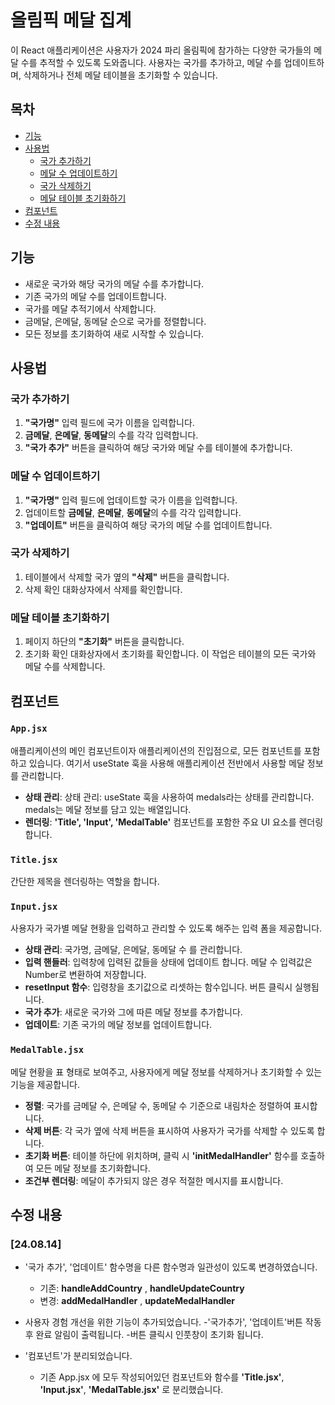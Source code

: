 # 올림픽 메달 집계

이 React 애플리케이션은 사용자가 2024 파리 올림픽에 참가하는 다양한 국가들의 메달 수를 추적할 수 있도록 도와줍니다. 사용자는 국가를 추가하고, 메달 수를 업데이트하며, 삭제하거나 전체 메달 테이블을 초기화할 수 있습니다.

## 목차

- [기능](#기능)
- [사용법](#사용법)
  - [국가 추가하기](#국가-추가하기)
  - [메달 수 업데이트하기](#메달-수-업데이트하기)
  - [국가 삭제하기](#국가-삭제하기)
  - [메달 테이블 초기화하기](#메달-테이블-초기화하기)
- [컴포넌트](#컴포넌트)
- [수정 내용](#수정-내용)


## 기능

- 새로운 국가와 해당 국가의 메달 수를 추가합니다.
- 기존 국가의 메달 수를 업데이트합니다.
- 국가를 메달 추적기에서 삭제합니다.
- 금메달, 은메달, 동메달 순으로 국가를 정렬합니다.
- 모든 정보를 초기화하여 새로 시작할 수 있습니다.



## 사용법

### 국가 추가하기

1. **"국가명"** 입력 필드에 국가 이름을 입력합니다.
2. **금메달**, **은메달**, **동메달**의 수를 각각 입력합니다.
3. **"국가 추가"** 버튼을 클릭하여 해당 국가와 메달 수를 테이블에 추가합니다.

### 메달 수 업데이트하기

1. **"국가명"** 입력 필드에 업데이트할 국가 이름을 입력합니다.
2. 업데이트할 **금메달**, **은메달**, **동메달**의 수를 각각 입력합니다.
3. **"업데이트"** 버튼을 클릭하여 해당 국가의 메달 수를 업데이트합니다.

### 국가 삭제하기

1. 테이블에서 삭제할 국가 옆의 **"삭제"** 버튼을 클릭합니다.
2. 삭제 확인 대화상자에서 삭제를 확인합니다.

### 메달 테이블 초기화하기

1. 페이지 하단의 **"초기화"** 버튼을 클릭합니다.
2. 초기화 확인 대화상자에서 초기화를 확인합니다. 이 작업은 테이블의 모든 국가와 메달 수를 삭제합니다.



## 컴포넌트

### `App.jsx`

애플리케이션의 메인 컴포넌트이자 애플리케이션의 진입점으로, 모든 컴포넌트를 포함하고 있습니다. 여기서 useState 훅을 사용해 애플리케이션 전반에서 사용할 메달 정보를 관리합니다.

- **상태 관리**: 상태 관리: useState 훅을 사용하여 medals라는 상태를 관리합니다. medals는 메달 정보를 담고 있는 배열입니다.
- **렌더링**: **'Title', 'Input', 'MedalTable'** 컴포넌트를 포함한 주요 UI 요소를 렌더링합니다.

### `Title.jsx`

간단한 제목을 렌더링하는 역할을 합니다. 

### `Input.jsx`

사용자가 국가별 메달 현황을 입력하고 관리할 수 있도록 해주는 입력 폼을 제공합니다.

- **상태 관리**: 국가명, 금메달, 은메달, 동메달 수 를 관리합니다.
- **입력 핸들러**: 입력창에 입력된 값들을 상태에 업데이트 합니다. 메달 수 입력값은 Number로 변환하여 저장합니다.
- **resetInput 함수**: 입령창을 초기값으로 리셋하는 함수입니다. 버튼 클릭시 실행됩니다.
- **국가 추가**: 새로운 국가와 그에 따른 메달 정보를 추가합니다.
- **업데이트**: 기존 국가의 메달 정보를 업데이트합니다.

### `MedalTable.jsx`

메달 현황을 표 형태로 보여주고, 사용자에게 메달 정보를 삭제하거나 초기화할 수 있는 기능을 제공합니다.

- **정렬**: 국가를 금메달 수, 은메달 수, 동메달 수 기준으로 내림차순 정렬하여 표시합니다.
- **삭제 버튼**: 각 국가 옆에 삭제 버튼을 표시하여 사용자가 국가를 삭제할 수 있도록 합니다.
- **초기화 버튼**: 테이블 하단에 위치하며, 클릭 시 **'initMedalHandler'** 함수를 호출하여 모든 메달 정보를 초기화합니다.
- **조건부 렌더링**: 메달이 추가되지 않은 경우 적절한 메시지를 표시합니다.

## 수정 내용

### [24.08.14]
  * '국가 추가', '업데이트' 함수명을 다른 함수명과 일관성이 있도록 변경하였습니다.
    - 기존: **handleAddCountry** , **handleUpdateCountry**
    - 변경: **addMedalHandler** , **updateMedalHandler**

  * 사용자 경험 개선을 위한 기능이 추가되었습니다.
    -'국가추가', '업데이트'버튼 작동 후 완료 알림이 출력됩니다.
    -버튼 클릭시 인풋창이 초기화 됩니다.

  * '컴포넌트'가 분리되었습니다.
    - 기존 App.jsx 에 모두 작성되어있던 컴포넌트와 함수를 **'Title.jsx'**, **'Input.jsx'**, **'MedalTable.jsx'** 로 분리했습니다.
